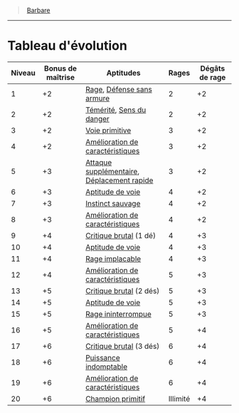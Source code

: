 ﻿---
!ClassEvolutionItem
Name: Tableau d'évolution
Id: barbarian_hd.md#tableau-dévolution
ParentLink: barbarian_hd.md#barbare
ParentName: Barbare
NameLevel: 1
Attributes: {}
AttributesDictionary: >+
  {}

---
> [Barbare](hd_barbarian.md)

---

# Tableau d'évolution

|Niveau|Bonus de maîtrise|Aptitudes|Rages|Dégâts de rage|
|---|---|---|---|---|
|1|+2|[Rage](hd_barbarian_rage.md), [Défense sans armure](hd_barbarian_defense_sans_armure.md)|2|+2|
|2|+2|[Témérité](hd_barbarian_temerite.md), [Sens du danger](hd_barbarian_sens_du_danger.md)|2|+2|
|3|+2|[Voie primitive](hd_barbarian_voie_primitive.md)|3|+2|
|4|+2|[Amélioration de caractéristiques](hd_barbarian_amelioration_de_caracteristiques.md)|3|+2|
|5|+3|[Attaque supplémentaire](hd_barbarian_attaque_supplementaire.md), [Déplacement rapide](hd_barbarian_deplacement_rapide.md)|3|+2|
|6|+3|[Aptitude de voie](hd_barbarian_voie_primitive.md)|4|+2|
|7|+3|[Instinct sauvage](hd_barbarian_instinct_sauvage.md)|4|+2|
|8|+3|[Amélioration de caractéristiques](hd_barbarian_amelioration_de_caracteristiques.md)|4|+2|
|9|+4|[Critique brutal](hd_barbarian_critique_brutal.md) (1 dé)|4|+3|
|10|+4|[Aptitude de voie](hd_barbarian_voie_primitive.md)|4|+3|
|11|+4|[Rage implacable](hd_barbarian_rage_implacable.md)|4|+3|
|12|+4|[Amélioration de caractéristiques](hd_barbarian_amelioration_de_caracteristiques.md)|5|+3|
|13|+5|[Critique brutal](hd_barbarian_critique_brutal.md) (2 dés)|5|+3|
|14|+5|[Aptitude de voie](hd_barbarian_voie_primitive.md)|5|+3|
|15|+5|[Rage ininterrompue](hd_barbarian_rage_ininterrompue.md)|5|+3|
|16|+5|[Amélioration de caractéristiques](hd_barbarian_amelioration_de_caracteristiques.md)|5|+4|
|17|+6|[Critique brutal](hd_barbarian_critique_brutal.md) (3 dés)|6|+4|
|18|+6|[Puissance indomptable](hd_barbarian_puissance_indomptable.md)|6|+4|
|19|+6|[Amélioration de caractéristiques](hd_barbarian_amelioration_de_caracteristiques.md)|6|+4|
|20|+6|[Champion primitif](hd_barbarian_champion_primitif.md)|Illimité|+4|

